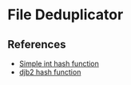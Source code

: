 # File Deduplicator

## References

- [Simple int hash function](https://stackoverflow.com/a/12996028)
- [djb2 hash function](https://gist.github.com/MohamedTaha98/ccdf734f13299efb73ff0b12f7ce429f)
